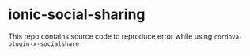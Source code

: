 # ionic-social-sharing
This repo contains source code to reproduce error while using `cordova-plugin-x-socialshare`
